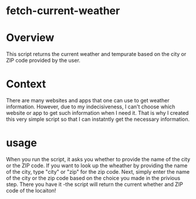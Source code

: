 # fetch-current-weather

# Overview
This script returns the current weather and tempurate based on the city or ZIP code provided by the user.

# Context
There are many websites and apps that one can use to get weather information. However, due to my indecisiveness, I can't choose which website or app to get such information when I need it. That is why I created this very simple script so that I can instatntly get the necessary information.

# usage
When you run the script, it asks you whether to provide the name of the city or the ZIP code. If you want to look up the wheather by providing the name of the city, type "city" or "zip" for the zip code.
Next, simply enter the name of the city or the zip code based on the choice you made in the privious step.
There you have it -the script will return the current whether and ZIP code of the locaiton!
